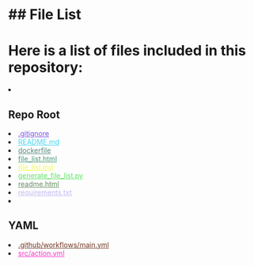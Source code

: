 # ## File List

# Here is a list of files included in this repository:

<li><h2>Repo Root</h2></li>
<li><a href="https://github.com/author/repo/blob/main/.gitignore" style="color: #7950e9;">.gitignore</a></li>
<li><a href="https://github.com/author/repo/blob/main/README.md" style="color: #44d9f6;">README.md</a></li>
<li><a href="https://github.com/author/repo/blob/main/dockerfile" style="color: #568b7c;">dockerfile</a></li>
<li><a href="https://github.com/author/repo/blob/main/file_list.html" style="color: #4b9976;">file_list.html</a></li>
<li><a href="https://github.com/author/repo/blob/main/file_list.md" style="color: #f3fd50;">file_list.md</a></li>
<li><a href="https://github.com/author/repo/blob/main/generate_file_list.py" style="color: #61e265;">generate_file_list.py</a></li>
<li><a href="https://github.com/author/repo/blob/main/readme.html" style="color: #668d64;">readme.html</a></li>
<li><a href="https://github.com/author/repo/blob/main/requirements.txt" style="color: #c3b9f3;">requirements.txt</a></li>
<li><h2>YAML</h2></li>
<li><a href="https://github.com/author/repo/blob/main/.github/workflows/main.yml" style="color: #713723;">.github/workflows/main.yml</a></li>
<li><a href="https://github.com/author/repo/blob/main/src/action.yml" style="color: #f832c6;">src/action.yml</a></li>
</ul>